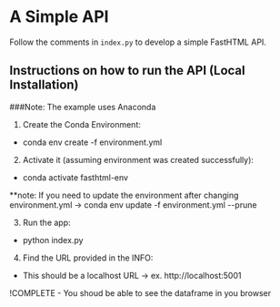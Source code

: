 # A Simple API

Follow the comments in `index.py` to develop a simple FastHTML API.

## Instructions on how to run the API (Local Installation)
###Note: The example uses Anaconda

1. Create the Conda Environment:
* conda env create -f environment.yml


2. Activate it (assuming environment was created successfully):
* conda activate fasthtml-env

**note: If you need to update the environment after changing environment.yml -> conda env update -f environment.yml --prune


3. Run the app:
* python index.py


4. Find the URL provided in the INFO:
* This should be a localhost URL -> ex. http://localhost:5001


!COMPLETE - You shoud be able to see the dataframe in you browser
